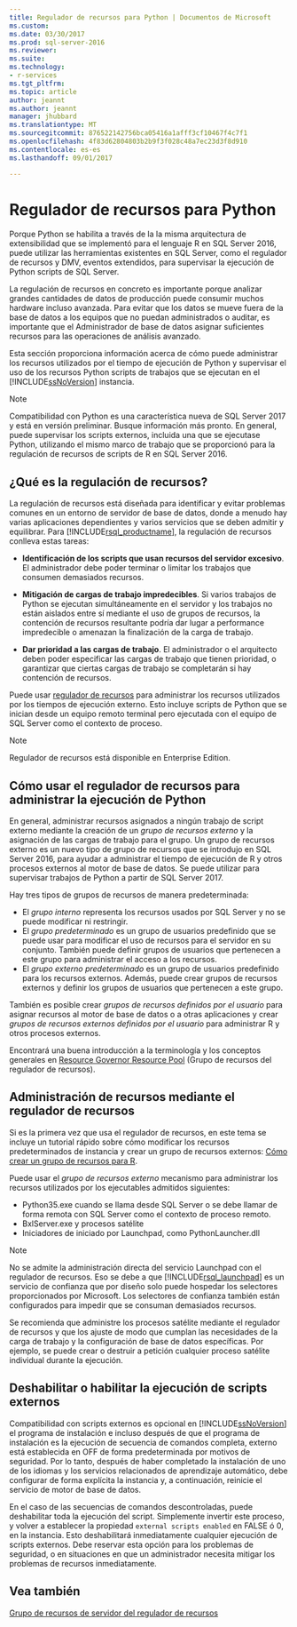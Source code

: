 ```yaml
---
title: Regulador de recursos para Python | Documentos de Microsoft
ms.custom: 
ms.date: 03/30/2017
ms.prod: sql-server-2016
ms.reviewer: 
ms.suite: 
ms.technology:
- r-services
ms.tgt_pltfrm: 
ms.topic: article
author: jeannt
ms.author: jeannt
manager: jhubbard
ms.translationtype: MT
ms.sourcegitcommit: 876522142756bca05416a1afff3cf10467f4c7f1
ms.openlocfilehash: 4f83d62804803b2b9f3f028c48a7ec23d3f8d910
ms.contentlocale: es-es
ms.lasthandoff: 09/01/2017

---
```

# <a name="resource-governance-for-python"></a>Regulador de recursos para Python

Porque Python se habilita a través de la la misma arquitectura de extensibilidad que se implementó para el lenguaje R en SQL Server 2016, puede utilizar las herramientas existentes en SQL Server, como el regulador de recursos y DMV, eventos extendidos, para supervisar la ejecución de Python scripts de SQL Server.

La regulación de recursos en concreto es importante porque analizar grandes cantidades de datos de producción puede consumir muchos hardware incluso avanzada.  Para evitar que los datos se mueve fuera de la base de datos a los equipos que no puedan administrados o auditar, es importante que el Administrador de base de datos asignar suficientes recursos para las operaciones de análisis avanzado.

Esta sección proporciona información acerca de cómo puede administrar los recursos utilizados por el tiempo de ejecución de Python y supervisar el uso de los recursos Python scripts de trabajos que se ejecutan en el [!INCLUDE[ssNoVersion](../../includes/ssnoversion-md.md)] instancia.

> [!NOTE]
> Compatibilidad con Python es una característica nueva de SQL Server 2017 y está en versión preliminar. Busque información más pronto.
> En general, puede supervisar los scripts externos, incluida una que se ejecutase Python, utilizando el mismo marco de trabajo que se proporcionó para la regulación de recursos de scripts de R en SQL Server 2016.

## <a name="what-is-resource-governance"></a>¿Qué es la regulación de recursos?

La regulación de recursos está diseñada para identificar y evitar problemas comunes en un entorno de servidor de base de datos, donde a menudo hay varias aplicaciones dependientes y varios servicios que se deben admitir y equilibrar. Para [!INCLUDE[rsql_productname](../../includes/rsql-productname-md.md)], la regulación de recursos conlleva estas tareas:  

+ **Identificación de los scripts que usan recursos del servidor excesivo**. El administrador debe poder terminar o limitar los trabajos que consumen demasiados recursos.

+ **Mitigación de cargas de trabajo impredecibles**. Si varios trabajos de Python se ejecutan simultáneamente en el servidor y los trabajos no están aislados entre sí mediante el uso de grupos de recursos, la contención de recursos resultante podría dar lugar a performance impredecible o amenazan la finalización de la carga de trabajo.

+ **Dar prioridad a las cargas de trabajo**. El administrador o el arquitecto deben poder especificar las cargas de trabajo que tienen prioridad, o garantizar que ciertas cargas de trabajo se completarán si hay contención de recursos.

Puede usar [regulador de recursos](../../relational-databases/resource-governor/resource-governor.md) para administrar los recursos utilizados por los tiempos de ejecución externo. Esto incluye scripts de Python que se inician desde un equipo remoto terminal pero ejecutada con el equipo de SQL Server como el contexto de proceso.

> [!NOTE] 
> Regulador de recursos está disponible en Enterprise Edition.

## <a name="how-to-use-resource-governor-to-manage-python-execution"></a>Cómo usar el regulador de recursos para administrar la ejecución de Python

En general, administrar recursos asignados a ningún trabajo de script externo mediante la creación de un *grupo de recursos externo* y la asignación de las cargas de trabajo para el grupo. Un grupo de recursos externo es un nuevo tipo de grupo de recursos que se introdujo en SQL Server 2016, para ayudar a administrar el tiempo de ejecución de R y otros procesos externos al motor de base de datos. Se puede utilizar para supervisar trabajos de Python a partir de SQL Server 2017.

Hay tres tipos de grupos de recursos de manera predeterminada:

+ El *grupo interno* representa los recursos usados por SQL Server y no se puede modificar ni restringir.
+ El *grupo predeterminado* es un grupo de usuarios predefinido que se puede usar para modificar el uso de recursos para el servidor en su conjunto. También puede definir grupos de usuarios que pertenecen a este grupo para administrar el acceso a los recursos.
+ El *grupo externo predeterminado* es un grupo de usuarios predefinido para los recursos externos. Además, puede crear grupos de recursos externos y definir los grupos de usuarios que pertenecen a este grupo.

También es posible crear *grupos de recursos definidos por el usuario* para asignar recursos al motor de base de datos o a otras aplicaciones y crear *grupos de recursos externos definidos por el usuario* para administrar R y otros procesos externos.

Encontrará una buena introducción a la terminología y los conceptos generales en [Resource Governor Resource Pool](../../relational-databases/resource-governor/resource-governor-resource-pool.md) (Grupo de recursos del regulador de recursos).

## <a name="resource-management-using-resource-governor"></a>Administración de recursos mediante el regulador de recursos

Si es la primera vez que usa el regulador de recursos, en este tema se incluye un tutorial rápido sobre cómo modificar los recursos predeterminados de instancia y crear un grupo de recursos externos: [Cómo crear un grupo de recursos para R](../../advanced-analytics/r-services/how-to-create-a-resource-pool-for-r.md).

Puede usar el *grupo de recursos externo* mecanismo para administrar los recursos utilizados por los ejecutables admitidos siguientes:

+ Python35.exe cuando se llama desde SQL Server o se debe llamar de forma remota con SQL Server como el contexto de proceso remoto.
+ BxlServer.exe y procesos satélite
+ Iniciadores de iniciado por Launchpad, como PythonLauncher.dll

> [!NOTE]
> No se admite la administración directa del servicio Launchpad con el regulador de recursos. Eso se debe a que [!INCLUDE[rsql_launchpad](../../includes/rsql-launchpad-md.md)] es un servicio de confianza que por diseño solo puede hospedar los selectores proporcionados por Microsoft. Los selectores de confianza también están configurados para impedir que se consuman demasiados recursos.

Se recomienda que administre los procesos satélite mediante el regulador de recursos y que los ajuste de modo que cumplan las necesidades de la carga de trabajo y la configuración de base de datos específicas.  Por ejemplo, se puede crear o destruir a petición cualquier proceso satélite individual durante la ejecución.

## <a name="disable-or-enable-external-script-execution"></a>Deshabilitar o habilitar la ejecución de scripts externos

Compatibilidad con scripts externos es opcional en [!INCLUDE[ssNoVersion](../../includes/ssnoversion-md.md)] el programa de instalación e incluso después de que el programa de instalación es la ejecución de secuencia de comandos completa, externo está establecida en OFF de forma predeterminada por motivos de seguridad. Por lo tanto, después de haber completado la instalación de uno de los idiomas y los servicios relacionados de aprendizaje automático, debe configurar de forma explícita la instancia y, a continuación, reinicie el servicio de motor de base de datos.

En el caso de las secuencias de comandos descontroladas, puede deshabilitar toda la ejecución del script. Simplemente invertir este proceso, y volver a establecer la propiedad `external scripts enabled` en FALSE ó 0, en la instancia. Esto deshabilitará inmediatamente cualquier ejecución de scripts externos. Debe reservar esta opción para los problemas de seguridad, o en situaciones en que un administrador necesita mitigar los problemas de recursos inmediatamente.

## <a name="see-also"></a>Vea también

[Grupo de recursos de servidor del regulador de recursos](../../relational-databases/resource-governor/resource-governor-resource-pool.md)


